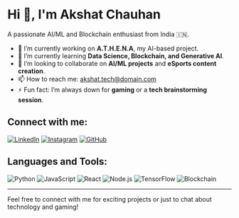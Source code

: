 # Hi 👋, I'm Akshat Chauhan

A passionate AI/ML and Blockchain enthusiast from India 🇮🇳.

- 🔭 I’m currently working on **A.T.H.E.N.A**, my AI-based project.
- 🌱 I’m currently learning **Data Science, Blockchain, and Generative AI**.
- 👯 I’m looking to collaborate on **AI/ML projects** and **eSports content creation**.
- 📫 How to reach me: akshat.tech@domain.com
- ⚡ Fun fact: I’m always down for **gaming** or a **tech brainstorming session**.

## Connect with me:
[![LinkedIn](https://img.shields.io/badge/LinkedIn-blue?style=for-the-badge&logo=linkedin)](https://www.linkedin.com/in/akshatchauhan)
[![Instagram](https://img.shields.io/badge/Instagram-ff69b4?style=for-the-badge&logo=instagram)](https://www.instagram.com/akshatchauhan)
[![GitHub](https://img.shields.io/badge/GitHub-black?style=for-the-badge&logo=github)](https://github.com/akshatchauhan)

## Languages and Tools:
![Python](https://img.shields.io/badge/-Python-000?style=for-the-badge&logo=python)
![JavaScript](https://img.shields.io/badge/-JavaScript-000?style=for-the-badge&logo=javascript)
![React](https://img.shields.io/badge/-React-000?style=for-the-badge&logo=react)
![Node.js](https://img.shields.io/badge/-Node.js-000?style=for-the-badge&logo=node.js)
![TensorFlow](https://img.shields.io/badge/-TensorFlow-000?style=for-the-badge&logo=tensorflow)
![Blockchain](https://img.shields.io/badge/-Blockchain-000?style=for-the-badge&logo=blockchain)

---

Feel free to connect with me for exciting projects or just to chat about technology and gaming!
